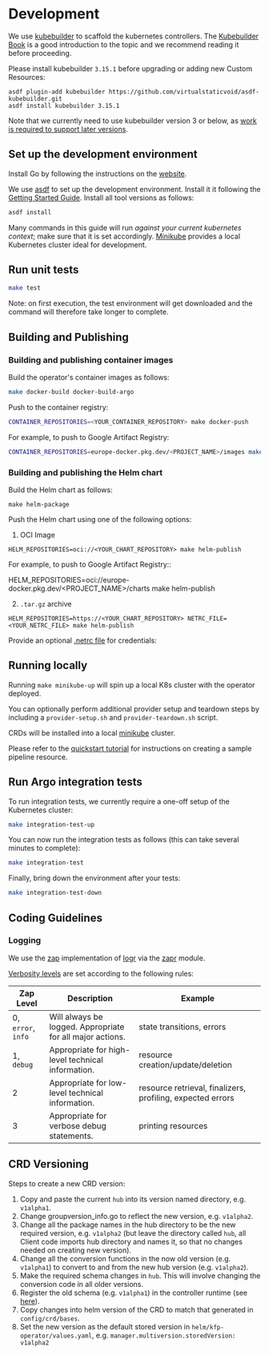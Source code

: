 # Development

We use [kubebuilder](https://github.com/kubernetes-sigs/kubebuilder) to scaffold the kubernetes controllers.
The [Kubebuilder Book](https://book.kubebuilder.io/) is a good introduction to the topic and we recommend reading it before proceeding.

Please install kubebuilder `3.15.1` before upgrading or adding new Custom Resources:
```
asdf plugin-add kubebuilder https://github.com/virtualstaticvoid/asdf-kubebuilder.git
asdf install kubebuilder 3.15.1
```
Note that we currently need to use kubebuilder version 3 or below, as [work is required to support later versions](https://github.com/sky-uk/kfp-operator/issues/381).

## Set up the development environment

Install Go by following the instructions on the [website](https://golang.org/doc/install).

We use [asdf](http://asdf-vm.com) to set up the development environment. Install it it following the [Getting Started Guide](http://asdf-vm.com/guide/getting-started.html).
Install all tool versions as follows:

```bash
asdf install
```

Many commands in this guide will run *against your current kubernetes context*; make sure that it is set accordingly. [Minikube](https://minikube.sigs.k8s.io/docs/start/) provides a local Kubernetes cluster ideal for development.

## Run unit tests

```sh
make test
```

Note: on first execution, the test environment will get downloaded and the command will therefore take longer to complete.

## Building and Publishing

### Building and publishing container images

Build the operator's container images as follows:

```sh
make docker-build docker-build-argo
```

Push to the container registry:

```sh
CONTAINER_REPOSITORIES=<YOUR_CONTAINER_REPOSITORY> make docker-push
```

For example, to push to Google Artifact Registry:

```sh
CONTAINER_REPOSITORIES=europe-docker.pkg.dev/<PROJECT_NAME>/images make docker-push
```

### Building and publishing the Helm chart

Build the Helm chart as follows:

```shell
make helm-package
```

Push the Helm chart using one of the following options:

1. OCI Image
```shell
HELM_REPOSITORIES=oci://<YOUR_CHART_REPOSITORY> make helm-publish
```

For example, to push to Google Artifact Registry::

HELM_REPOSITORIES=oci://europe-docker.pkg.dev/<PROJECT_NAME>/charts make helm-publish

2. `.tar.gz` archive

```shell
HELM_REPOSITORIES=https://<YOUR_CHART_REPOSITORY> NETRC_FILE=<YOUR_NETRC_FILE> make helm-publish
```

Provide an optional [.netrc file](https://www.gnu.org/software/inetutils/manual/html_node/The-_002enetrc-file.html) for credentials:

## Running locally

Running `make minikube-up` will spin up a local K8s cluster with the operator deployed.

You can optionally perform additional provider setup and teardown steps by including a `provider-setup.sh` and `provider-teardown.sh` script.

CRDs will be installed into a local [minikube](https://github.com/kubernetes/minikube) cluster.

Please refer to the [quickstart tutorial](../quickstart) for instructions on creating a sample pipeline resource.

## Run Argo integration tests

To run integration tests, we currently require a one-off setup of the Kubernetes cluster:

```sh
make integration-test-up
```

You can now run the integration tests as follows (this can take several minutes to complete):

```sh
make integration-test
```

Finally, bring down the environment after your tests:

```sh
make integration-test-down
```

## Coding Guidelines

### Logging

We use the [zap](https://github.com/uber-go/zap) implementation of [logr](https://github.com/go-logr/logr) via the [zapr](https://github.com/go-logr/zapr) module.

[Verbosity levels](https://github.com/go-logr/logr#why-v-levels) are set according to the following rules:

| Zap Level          | Description                                               | Example                                                    |
| ------------------ | --------------------------------------------------------- | ---------------------------------------------------------- |
| 0, `error`, `info` | Will always be logged. Appropriate for all major actions. | state transitions, errors                                  |
| 1, `debug`         | Appropriate for high-level technical information.         | resource creation/update/deletion                          |
| 2                  | Appropriate for low-level technical information.          | resource retrieval, finalizers, profiling, expected errors |
| 3                  | Appropriate for verbose debug statements.                 | printing resources                                         |

## CRD Versioning

Steps to create a new CRD version:

1) Copy and paste the current `hub` into its version named directory, e.g. `v1alpha1`.
1) Change groupversion_info.go to reflect the new version, e.g. `v1alpha2`.
1) Change all the package names in the hub directory to be the new required version, e.g. `v1alpha2` (but leave the directory called `hub`, all Client code imports hub directory and names it, so that no changes needed on creating new version).
1) Change all the conversion functions in the now old version (e.g. `v1alpha1`) to convert to and from the new hub version (e.g. `v1alpha2`).
1) Make the required schema changes in `hub`. This will involve changing the conversion code in all older versions.
1) Register the old schema (e.g. `v1alpha1`) in the controller runtime (see [here](main.go#L56)).
1) Copy changes into helm version of the CRD to match that generated in `config/crd/bases`.
1) Set the new version as the default stored version in `helm/kfp-operator/values.yaml`, e.g. `manager.multiversion.storedVersion: v1alpha2`

